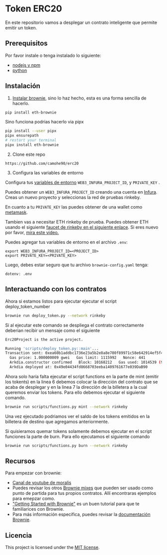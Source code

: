 # Token ERC20

En este repositorio vamos a desplegar un contrato inteligente que permite emitir un token.

## Prerequisitos

Por favor instale o tenga instalado lo siguiente:

- [nodejs y npm](https://nodejs.org/en/download/)
- [python](https://www.python.org/downloads/)

## Instalación

1. [Instalar brownie](https://eth-brownie.readthedocs.io/en/stable/install.html), sino lo haz hecho, esta es una forma sencilla de hacerlo.


```bash
pip install eth-brownie
```
Sino funciona podrias hacerlo via pipx
```bash
pip install --user pipx
pipx ensurepath
# restart your terminal
pipx install eth-brownie
```

2. Clone este repo 
```
https://github.com/camohe90/erc20
```

3. Configura las variables de entorno

Configura tus [variables de entorno](https://www.twilio.com/blog/2017/01/how-to-set-environment-variables.html) `WEB3_INFURA_PROJECT_ID`, y `PRIVATE_KEY` . 

Puedes obtener un `WEB3_INFURA_PROJECT_ID` creando una cuenta en [Infura](https://infura.io/). Creas un nuevo proyecto y seleccionas la red de pruebas rinkeby. 

En cuanto a tu `PRIVATE_KEY` las puedes obtener de una wallet como [metamask](https://metamask.io/). 

Tambien vas a necesitar ETH rinkeby de prueba. Puedes obtener ETH usando el siguiente [faucet de rinkeby en el siguiente enlace](https://faucets.chain.link/rinkeby). Si eres nuevo por favor, [mira este video.](https://www.youtube.com/watch?v=P7FX_1PePX0)

Puedes agregar tus variables de entorno en el archivo `.env`:

```
export WEB3_INFURA_PROJECT_ID=<PROJECT_ID>
export PRIVATE_KEY=<PRIVATE_KEY>
```

Luego, debes estar seguro que tu archivo `brownie-config.yaml` tenga:

```
dotenv: .env
```

## Interactuando con los contratos

Ahora si estamos listos para ejecutar ejecutar el script deploy_token_number

```bash
brownie run deploy_token.py --network rinkeby
```

Si al ejecutar este comando se despliega el contrato correctamente deberian recibir un mensaje como el siguiente

```bash
Erc20Project is the active project.

Running 'scripts/deploy_token.py::main'...
Transaction sent: 0xea60b1addbc1736e23a5b2e8a8e780f89971c58e642914ef5f4a8b6561699b43
  Gas price: 1.000000009 gwei   Gas limit: 1115992   Nonce: 441
  Arkdia.constructor confirmed   Block: 10168212   Gas used: 1014539 (90.91%)
  Arkdia deployed at: 0x49e04434fd8668703eeba1409761677e039DaB90
```

Ahora solo haría falta ejecutar el script functions en la parte de mint (emitir los tokents) en la linea 6 debemos colocar la dirección del contrato que se acaba de desplegar y en la linea 7 la dirección de la billetera a la cual queremos enviar los tokens. Para ello debemos ejecutar el siguiente comando.

```bash
brownie run scripts/functions.py mint --network rinkeby
```
Una vez ejecutado podriamos ver el saldo de los tokens emitidos en la billetera de destino que agregamos anteriormente.

Si quisieramos quemar tokens solamente debemos ejecutar en el script funciones la parte de burn.
Para ello ejecutamos el siguiente comando


```bash
brownie run scripts/functions.py burn --network rinkeby
```


## Recursos

Para empezar con brownie:

* [Canal de youtube de moralis ](https://youtu.be/yJQJ7pw_9C0)
* Puedes revisar los otros [Brownie mixes](https://github.com/brownie-mix/) que pueden ser usado como punto de partida para tus propios contratos. Allí encontraras ejemplos para emepzar como.
* ["Getting Started with Brownie"](https://medium.com/@iamdefinitelyahuman/getting-started-with-brownie-part-1-9b2181f4cb99) es un buen tutorial para que te familiarices con Brownie.
* Para más información especifica, puedes revisar la [documentación Brownie](https://eth-brownie.readthedocs.io/en/stable/).

## Licencia

This project is licensed under the [MIT license](LICENSE).

